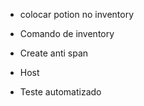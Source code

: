 - colocar potion no inventory
- Comando de inventory
- Create anti span

- Host
- Teste automatizado